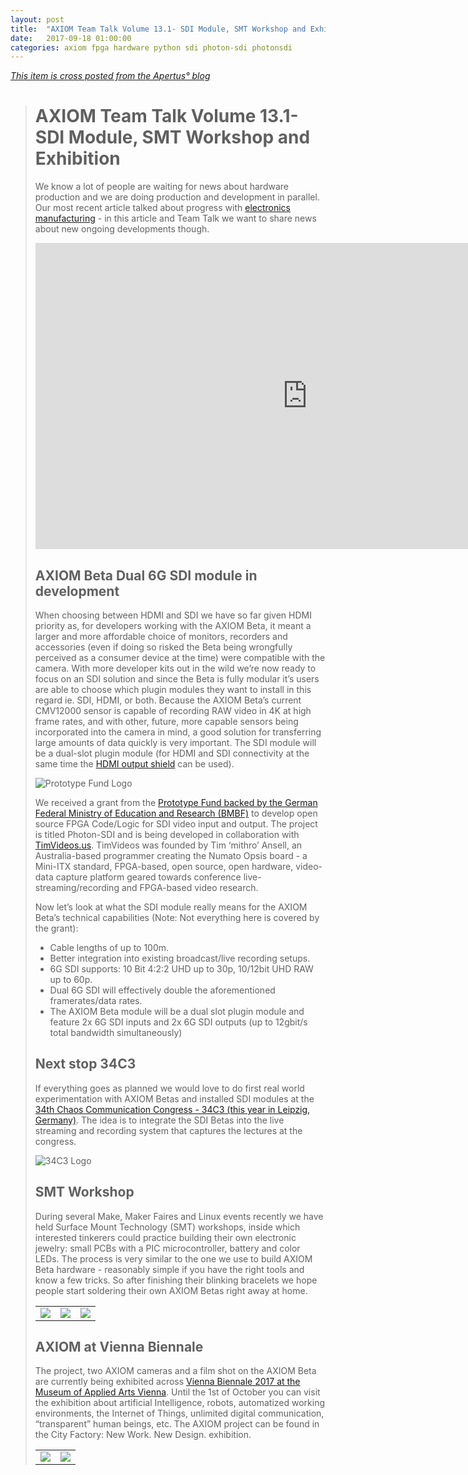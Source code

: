 ```yaml
---
layout: post
title:  "AXIOM Team Talk Volume 13.1- SDI Module, SMT Workshop and Exhibition"
date:   2017-09-18 01:00:00
categories: axiom fpga hardware python sdi photon-sdi photonsdi
---
```


<a href="https://www.apertus.org/axiom-team-talk-volume-13.1-article-september-2017">
<i>This item is cross posted from the Apertus° blog</i>
</a>

> # AXIOM Team Talk Volume 13.1- SDI Module, SMT Workshop and Exhibition
>
> We know a lot of people are waiting for news about hardware production and we
> are doing production and development in parallel. Our most recent article
> talked about progress with [electronics manufacturing](https://www.apertus.org/road-from-axiom-beta-developer-kit-to-production-camera-article-july-2017) - in this article and Team
> Talk we want to share news about new ongoing developments though.
> 
> <iframe width="870" height="490" src="https://www.youtube.com/embed/efT7BhaubyM" frameborder="0" allowfullscreen=""></iframe>
>
> ## AXIOM Beta Dual 6G SDI module in development
> 
> When choosing between HDMI and SDI we have so far given HDMI priority as, for developers working with the AXIOM Beta, it meant a larger and more affordable choice of monitors, recorders and accessories (even if doing so risked the Beta being wrongfully perceived as a consumer device at the time) were compatible with the camera. With more developer kits out in the wild we’re now ready to focus on an SDI solution and since the Beta is fully modular it’s users are able to choose which plugin modules they want to install in this regard ie. SDI, HDMI, or both. Because the AXIOM Beta’s current CMV12000 sensor is capable of recording RAW video in 4K at high frame rates, and with other, future, more capable sensors being incorporated into the camera in mind, a good solution for transferring large amounts of data quickly is very important. The SDI module will be a dual-slot plugin module (for HDMI and SDI connectivity at the same time the [HDMI output shield](https://www.apertus.org/new-axiom-beta-modules-shields-article-february-2017) can be used).
> 
> ![Prototype Fund Logo](https://www.apertus.org/sites/default/files/prototype-fund-01.jpg)
>
> We received a grant from the [Prototype Fund backed by the German Federal Ministry of Education and Research (BMBF)](https://prototypefund.de/project/videoactive/) to develop open source FPGA Code/Logic for SDI video input and output. The project is titled Photon-SDI and is being developed in collaboration with [TimVideos.us](https://code.timvideos.us). TimVideos was founded by Tim ‘mithro’ Ansell, an Australia-based programmer creating the Numato Opsis board - a Mini-ITX standard, FPGA-based, open source, open hardware, video-data capture platform geared towards conference live-streaming/recording and FPGA-based video research.
> 
> Now let’s look at what the SDI module really means for the AXIOM Beta’s technical capabilities (Note: Not everything here is covered by the grant):
> 
>  * Cable lengths of up to 100m.
>  * Better integration into existing broadcast/live recording setups.
>  * 6G SDI supports: 10 Bit 4:2:2 UHD up to 30p, 10/12bit UHD RAW up to 60p.
>  * Dual 6G SDI will effectively double the aforementioned framerates/data rates.
>  * The AXIOM Beta module will be a dual slot plugin module and feature 2x 6G SDI inputs and 2x 6G SDI outputs (up to 12gbit/s total bandwidth simultaneously)
> 
> ## Next stop 34C3
> 
> If everything goes as planned we would love to do first real world experimentation with AXIOM Betas and installed SDI modules at the [34th Chaos Communication Congress - 34C3 (this year in Leipzig, Germany)](https://www.ccc.de/en/updates/2017/34C3-in-leipzig). The idea is to integrate the SDI Betas into the live streaming and recording system that captures the lectures at the congress.
> 
> ![34C3 Logo](https://www.apertus.org/sites/default/files/34c3.jpg)
>
> ## SMT Workshop
> 
> During several Make, Maker Faires and Linux events recently we have held Surface Mount Technology (SMT) workshops, inside which interested tinkerers could practice building their own electronic jewelry: small PCBs with a PIC microcontroller, battery and color LEDs. The process is very similar to the one we use to build AXIOM Beta hardware - reasonably simple if you have the right tools and know a few tricks. So after finishing their blinking bracelets we hope people start soldering their own AXIOM Betas right away at home.
>
> <table>
> 	<tr>
> 		<td>
> 			<img src="https://www.apertus.org/sites/default/files/mfb17-01.jpg" style="max-width: 400px;">
> 		</td><td>
> 			<img src="https://www.apertus.org/sites/default/files/mfb17-02.jpg" style="max-width: 400px;">
> 		</td><td>
> 			<img src="https://www.apertus.org/sites/default/files/mfb17-03.jpg" style="max-width: 400px;">
> 		</td>
> 	</tr>
> </table>
> 
> ## AXIOM at Vienna Biennale
> 
> The project, two AXIOM cameras and a film shot on the AXIOM Beta are currently being exhibited across [Vienna Biennale 2017 at the Museum of Applied Arts Vienna](http://www.viennabiennale.org/en/). Until the 1st of October you can visit the exhibition about artificial Intelligence, robots, automatized working environments, the Internet of Things, unlimited digital communication, “transparent” human beings, etc. The AXIOM project can be found in the City Factory: New Work. New Design. exhibition.
>
> <table>
> 	<tr>
> 		<td>
> 			<img src="https://www.apertus.org/sites/default/files/A-MAK_StadtFabrik_16_06_2017_51.jpg" style="max-width: 400px;">
> 		</td><td>
> 			<img src="https://www.apertus.org/sites/default/files/A-MAK_StadtFabrik_16_06_2017_56.jpg" style="max-width: 400px;">
> 		</td>
> 	</tr>
> </table>
